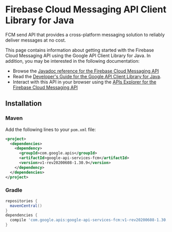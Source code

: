 # Firebase Cloud Messaging API Client Library for Java

FCM send API that provides a cross-platform messaging solution to reliably deliver messages at no cost.

This page contains information about getting started with the Firebase Cloud Messaging API
using the Google API Client Library for Java. In addition, you may be interested
in the following documentation:

* Browse the [Javadoc reference for the Firebase Cloud Messaging API][javadoc]
* Read the [Developer's Guide for the Google API Client Library for Java][google-api-client].
* Interact with this API in your browser using the [APIs Explorer for the Firebase Cloud Messaging API][api-explorer]

## Installation

### Maven

Add the following lines to your `pom.xml` file:

```xml
<project>
  <dependencies>
    <dependency>
      <groupId>com.google.apis</groupId>
      <artifactId>google-api-services-fcm</artifactId>
      <version>v1-rev20200608-1.30.9</version>
    </dependency>
  </dependencies>
</project>
```

### Gradle

```gradle
repositories {
  mavenCentral()
}
dependencies {
  compile 'com.google.apis:google-api-services-fcm:v1-rev20200608-1.30.9'
}
```

[javadoc]: https://googleapis.dev/java/google-api-services-fcm/latest/index.html
[google-api-client]: https://github.com/googleapis/google-api-java-client/
[api-explorer]: https://developers.google.com/apis-explorer/#p/fcm/v1/
